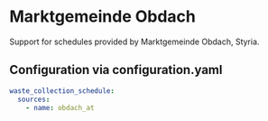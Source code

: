 # Marktgemeinde Obdach

Support for schedules provided by Marktgemeinde Obdach, Styria.

## Configuration via configuration.yaml

```yaml
waste_collection_schedule:
  sources:
    - name: obdach_at
```
